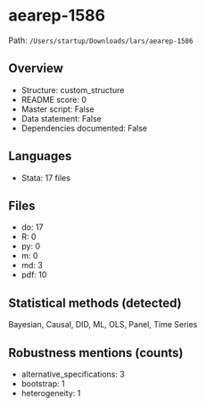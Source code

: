 # aearep-1586

Path: `/Users/startup/Downloads/lars/aearep-1586`

## Overview
- Structure: custom_structure
- README score: 0
- Master script: False
- Data statement: False
- Dependencies documented: False

## Languages
- Stata: 17 files

## Files
- do: 17
- R: 0
- py: 0
- m: 0
- md: 3
- pdf: 10

## Statistical methods (detected)
Bayesian, Causal, DID, ML, OLS, Panel, Time Series

## Robustness mentions (counts)
- alternative_specifications: 3
- bootstrap: 1
- heterogeneity: 1